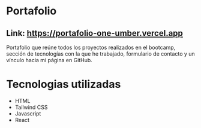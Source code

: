 # Portafolio

## Link: https://portafolio-one-umber.vercel.app

Portafolio que reúne todos los proyectos realizados en el bootcamp, sección de tecnologías con la que he trabajado, formulario de contacto y un vínculo hacia mi página en GitHub.

# Tecnologias utilizadas

- HTML
- Tailwind CSS
- Javascript
- React



